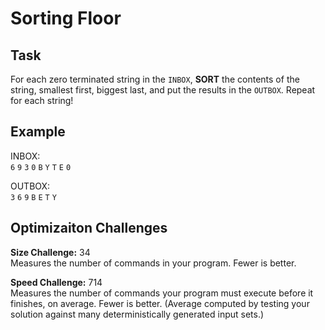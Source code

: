 
# Sorting Floor

## Task

For each zero terminated string in the `INBOX`, **SORT** the contents of the string, smallest first, biggest last, and put the results in the `OUTBOX`. Repeat for each string!

## Example

INBOX:  
`6` `9` `3` `0` `B` `Y` `T` `E` `0`

OUTBOX:  
`3` `6` `9` `B` `E` `T` `Y`

## Optimizaiton Challenges

**Size Challenge:** 34  
Measures the number of commands in your program. Fewer is better.

**Speed Challenge:** 714  
Measures the number of commands your program must execute before it finishes, on average. Fewer is better. (Average computed by testing your solution against many deterministically generated input sets.)
